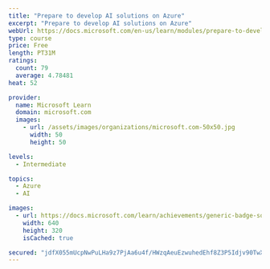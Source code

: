 ```yaml
---
title: "Prepare to develop AI solutions on Azure"
excerpt: "Prepare to develop AI solutions on Azure"
webUrl: https://docs.microsoft.com/en-us/learn/modules/prepare-to-develop-ai-solutions-azure/
type: course
price: Free
length: PT31M
ratings:
  count: 79
  average: 4.78481
heat: 52

provider:
  name: Microsoft Learn
  domain: microsoft.com
  images:
    - url: /assets/images/organizations/microsoft.com-50x50.jpg
      width: 50
      height: 50

levels:
  - Intermediate

topics:
  - Azure
  - AI

images:
  - url: https://docs.microsoft.com/learn/achievements/generic-badge-social.png
    width: 640
    height: 320
    isCached: true

secured: "jdfX055mUcpNwPuLHa9z7PjAa6u4f/HWzqAeuEzwuhedEhf8Z3P5Idjv90TwXaCuxTwuK1iC+ATaa2rdj0+YiJSy73lTAvmjuSoKZizmrbJU5IND74Cs39TMlBlBhmXuWmj43tIfxYy9RnD28Wesy+nN/F1PNYIxSfAHw6mowqJd2OskXzSaJaoObA4pYkwy+zeb8gBg9ZC5DvoicaQjvbESePbPWi6jpjqMV15wpfgpeiJjNrnLqUPzO0yhINeBmPVTACr48N9zt1fekmhNY7Oy8ZSjoHVuTXWD467vnV3A8gRpKzJv0GvO1kR+iOCLBtRoguVdG+TtSk/Jh1+zuPO/YCY9JuBU2KghHSAe4HuGQ+KvmWgTPtZW1me98X7xq/lds9ZcEDJBPr3csJ0CQISmN7cdSvZVBoHGYN6lkEw=;E9kKr0xGxxoW6F5ZNiXYMg=="
---
```


